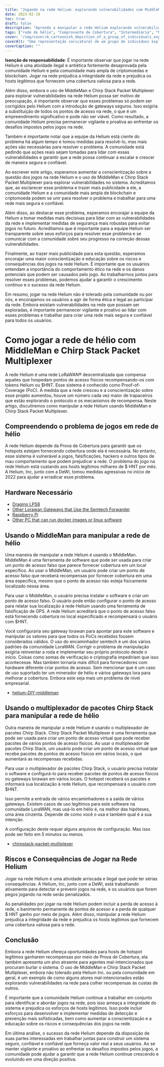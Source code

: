 ```yaml
---
title: "Jogando na rede Helium: explorando vulnerabilidades com MiddleMan e Chirp Stack Packet Multiplexer"
date: 2023-02-18
toc: true
draft: false
description: "Aprenda a manipular a rede Helium explorando vulnerabilidades com MiddleMan e Chirp Stack Packet Multiplexer, bem como os riscos e consequências de fazê-lo."
tags: ["rede de hélio", "Comprovante de Cobertura", "Intermediário", "Multiplexador de pacote de pilha Chirp", "jogos", "explorando vulnerabilidades", "rede LoRaWAN", "criptomoeda", "blockchain", "rede descentralizada", "pontos de acesso", "falsificação", "trapaceando", "atividade ilegal", "penalidades", "integridade da rede", "recompensas", "atores maliciosos", "segurança de rede", "hosts legítimos"]
cover: "/img/cover/A_cartoonish_depiction_of_a_group_of_individuals_exploiting.png"
coverAlt: "Uma representação caricatural de um grupo de indivíduos explorando um balão de hélio com uma imagem de um gateway LoRaWAN e MiddleMan ou Chirp Stack Packet Multiplexer ao fundo."
coverCaption: ""
---
```


**Isenção de responsabilidade**:
É importante observar que jogar na rede Helium é uma atividade ilegal e antiética fortemente desaprovada pela comunidade Helium e pela comunidade mais ampla de criptomoedas e blockchain. Jogar na rede prejudica a integridade da rede e prejudica os hosts legítimos que fornecem uma cobertura valiosa para a rede.

Além disso, embora o uso de MiddleMan e Chirp Stack Packet Multiplexer para explorar vulnerabilidades na rede Helium possa ser motivo de preocupação, é importante observar que esses problemas só podem ser corrigidos pelo Helium com a introdução de gateways seguros. Isso exigiria a substituição de todos os pontos de acesso na rede, o que é um empreendimento significativo e pode não ser viável. Como resultado, a comunidade Helium precisa permanecer vigilante e proativa ao enfrentar os desafios impostos pelos jogos na rede.

Também é importante notar que a equipe da Helium está ciente do problema há algum tempo e tomou medidas para resolvê-lo, mas mais ações são necessárias para resolver o problema. A comunidade está pedindo que ações reais sejam tomadas para lidar com essas vulnerabilidades e garantir que a rede possa continuar a escalar e crescer de maneira segura e confiável.

Ao escrever este artigo, esperamos aumentar a conscientização sobre a questão dos jogos na rede Helium e o uso de MiddleMan e Chirp Stack Packet Multiplexer para explorar vulnerabilidades no sistema. Acreditamos que, ao esclarecer esse problema e trazer mais publicidade a ele, a comunidade Helium e a comunidade mais ampla de blockchain e criptomoeda podem se unir para resolver o problema e trabalhar para uma rede mais segura e confiável.

Além disso, ao destacar esse problema, esperamos encorajar a equipe da Helium a tomar medidas mais decisivas para lidar com as vulnerabilidades da rede e implementar medidas de segurança mais robustas para evitar jogos no futuro. Acreditamos que é importante para a equipe Helium ser transparente sobre seus esforços para resolver esse problema e se comunicar com a comunidade sobre seu progresso na correção dessas vulnerabilidades.

Finalmente, ao trazer mais publicidade para esta questão, esperamos encorajar uma maior conscientização e educação sobre os riscos e consequências dos jogos na rede Helium. É importante que os usuários entendam a importância do comportamento ético na rede e os danos potenciais que podem ser causados pelo jogo. Ao trabalharmos juntos para resolver esses problemas, podemos ajudar a garantir o crescimento contínuo e o sucesso da rede Helium.

Em resumo, jogar na rede Helium não é tolerado pela comunidade ou por nós, e encorajamos os usuários a agir de forma ética e legal ao participar da rede. Embora existam vulnerabilidades na rede que possam ser exploradas, é importante permanecer vigilante e proativo ao lidar com esses problemas e trabalhar para criar uma rede mais segura e confiável para todos os usuários.

# Como jogar a rede de hélio com MiddleMan e Chirp Stack Packet Multiplexer
A rede Helium é uma rede LoRaWAN® descentralizada que compensa aqueles que hospedam pontos de acesso físicos recompensando-os com tokens Helium ou $HNT. Esse sistema é conhecido como Proof-of-Coverage (PoC). À medida que a rede cresceu e a conscientização sobre esse projeto aumentou, houve um número cada vez maior de trapaceiros que estão explorando o protocolo e os mecanismos de recompensa. Neste artigo, discutiremos como manipular a rede Helium usando MiddleMan e Chirp Stack Packet Multiplexer.

## Compreendendo o problema de jogos em rede de hélio
A rede Helium depende da Prova de Cobertura para garantir que os hotspots estejam fornecendo cobertura onde ela é necessária. No entanto, esse sistema é vulnerável a jogos, falsificações, hackers e outros tipos de mau comportamento que podem prejudicar a rede. O problema do jogo na rede Helium está custando aos hosts legítimos milhares de $ HNT por mês. A Helium, Inc, junto com a DeWi, tomou medidas agressivas no início de 2022 para ajudar a erradicar esse problema.

## Hardware Necessário
- [Dragino LPS8](https://www.ebay.com/sch/i.html?_nkw=dragino+lps8)
- [Other Lorawan Gateways that Use the Semtech Forwarder](https://amzn.to/41bcskb)
- [Raspberry Pi](https://amzn.to/3KjFCYp)
- [Other PC that can run docker images or linux software](https://amzn.to/3YkFhcj)

## Usando o MiddleMan para manipular a rede de hélio
Uma maneira de manipular a rede Helium é usando o MiddleMan. MiddleMan é uma ferramenta de software que pode ser usada para criar um ponto de acesso falso que parece fornecer cobertura em um local específico. Ao usar o MiddleMan, um usuário pode criar um ponto de acesso falso que receberá recompensas por fornecer cobertura em uma área específica, mesmo que o ponto de acesso não esteja fisicamente localizado nessa área.

Para usar o MiddleMan, o usuário precisa instalar o software e criar um ponto de acesso falso. O usuário pode então configurar o ponto de acesso para relatar sua localização à rede Helium usando uma ferramenta de falsificação de GPS. A rede Helium acreditará que o ponto de acesso falso está fornecendo cobertura no local especificado e recompensará o usuário com $HNT.

Você configuraria seu gateway lorawan para apontar para este software e manipular os valores para que todos os PoCs recebidos fossem considerados válidos. O uso do encaminhador semtech é um dos vários padrões da comunidade LoraWAN. Corrigir o problema de manipulação exigiria reinventar a roda e implementar seu próprio protocolo desde o início. Coisas como somas de verificação e criptografia impediriam que isso acontecesse. Mas também tornaria mais difícil para fornecedores com hardware diferente criar pontos de acesso. Sem mencionar que é um caso de uso suportado ter um minerador de hélio e vários gateways lora para melhorar a cobertura. Embora este seja mais um problema de nível empresarial.

 - [helium-DIY-middleman](https://github.com/curiousfokker/helium-DIY-middleman)

## Usando o multiplexador de pacotes Chirp Stack para manipular a rede de hélio
Outra maneira de manipular a rede Helium é usando o multiplexador de pacotes Chirp Stack. Chirp Stack Packet Multiplexer é uma ferramenta que pode ser usada para criar um ponto de acesso virtual que pode receber pacotes de vários pontos de acesso físicos. Ao usar o multiplexador de pacotes Chirp Stack, um usuário pode criar um ponto de acesso virtual que recebe pacotes de pontos de acesso físicos em vários locais, o que aumentará as recompensas recebidas.

Para usar o multiplexador de pacotes Chirp Stack, o usuário precisa instalar o software e configurá-lo para receber pacotes de pontos de acesso físicos ou gateways lorawan em vários locais. O hotspot receberá os pacotes e informará sua localização à rede Helium, que recompensará o usuário com $HNT.

Isso permite a entrada de vários encaminhadores e a saída de vários gateways. Existem casos de uso legítimos para este software na comunidade LoraWAN, mas usá-lo em hélio é, na melhor das hipóteses, uma área cinzenta. Depende de como você o usa e também qual é a sua intenção.

A configuração deste requer alguns arquivos de configuração. Mas isso pode ser feito em 5 minutos ou menos.
- [chirpstack-packet-multiplexer](https://github.com/brocaar/chirpstack-packet-multiplexer)


## Riscos e Consequências de Jogar na Rede Helium
Jogar na rede Helium é uma atividade arriscada e ilegal que pode ter sérias consequências. A Helium, Inc, junto com a DeWi, está trabalhando ativamente para detectar e prevenir jogos na rede, e os usuários que forem pegos jogando na rede serão penalizados.

As penalidades por jogar na rede Helium podem incluir a perda de acesso à rede, o banimento permanente de pontos de acesso e a perda de qualquer $ HNT ganho por meio de jogos. Além disso, manipular a rede Helium prejudica a integridade da rede e prejudica os hosts legítimos que fornecem uma cobertura valiosa para a rede.

## Conclusão
Embora a rede Helium ofereça oportunidades para hosts de hotspot legítimos ganharem recompensas por meio de Prova de Cobertura, ela também apresenta um alvo atraente para agentes mal-intencionados que procuram burlar o sistema. O uso de MiddleMan e Chirp Stack Packet Multiplexer, embora não tolerado pela Helium Inc. ou pela comunidade em geral, é um exemplo de como alguns atores mal-intencionados estão explorando vulnerabilidades na rede para colher recompensas às custas de outros.

É importante que a comunidade Helium continue a trabalhar em conjunto para identificar e abordar jogos na rede, pois isso ameaça a integridade do sistema e prejudica os esforços de hosts legítimos. Isso pode incluir esforços para desenvolver e implementar medidas de detecção e prevenção mais sofisticadas, bem como aumentar a conscientização e a educação sobre os riscos e consequências dos jogos na rede.

Em última análise, o sucesso da rede Helium depende da disposição de suas partes interessadas em trabalhar juntas para construir um sistema seguro, confiável e confiável que forneça valor real a seus usuários. Ao se manter vigilante e proativo ao enfrentar os desafios impostos pelos jogos, a comunidade pode ajudar a garantir que a rede Helium continue crescendo e evoluindo em uma direção positiva.